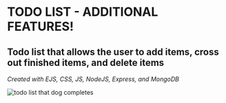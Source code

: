 <h1>TODO LIST - ADDITIONAL FEATURES!</h1>
<h2>Todo list that allows the user to add items, cross out finished items, and delete items</h2>
<p style="font-style: italic">Created with EJS, CSS, JS, NodeJS, Express, and MongoDB</p>
<img src="http://gph.is/1KBcn9b.gif" alt="todo list that dog completes">